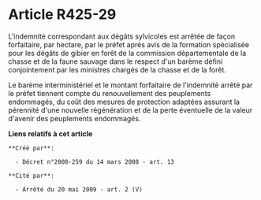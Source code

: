 # Article R425-29

L'indemnité correspondant aux dégâts sylvicoles est arrêtée de façon forfaitaire, par hectare, par le préfet après avis de la
formation spécialisée pour les dégâts de gibier en forêt de la commission départementale de la chasse et de la faune sauvage
dans le respect d'un barème défini conjointement par les ministres chargés de la chasse et de la forêt. 

Le barème interministériel et le montant forfaitaire de l'indemnité arrêté par le préfet tiennent compte du renouvellement
des peuplements endommagés, du coût des mesures de protection adaptées assurant la pérennité d'une nouvelle régénération et
de la perte éventuelle de la valeur d'avenir des peuplements endommagés.

**Liens relatifs à cet article**

	**Créé par**:

	  - Décret n°2008-259 du 14 mars 2008 - art. 13

	**Cité par**:

	  - Arrêté du 20 mai 2009 - art. 2 (V)
